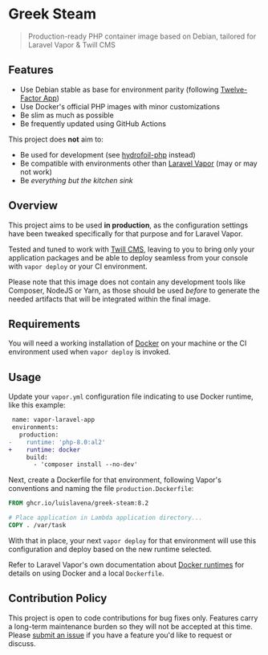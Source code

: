 # Greek Steam
> Production-ready PHP container image based on Debian, tailored for Laravel Vapor & Twill CMS

## Features

* Use Debian stable as base for environment parity (following [Twelve-Factor App][twelve-factor-app])
* Use Docker's official PHP images with minor customizations
* Be slim as much as possible
* Be frequently updated using GitHub Actions

This project does **not** aim to:

* Be used for development (see [hydrofoil-php][hydrofoil-php] instead)
* Be compatible with environments other than [Laravel Vapor][laravel-vapor] (may or may not work)
* Be _everything but the kitchen sink_

## Overview

This project aims to be used **in production**, as the configuration settings
have been tweaked specifically for that purpose and for Laravel Vapor.

Tested and tuned to work with [Twill CMS][twill-cms], leaving to you to bring
only your application packages and be able to deploy seamless from your
console with `vapor deploy` or your CI environment.

Please note that this image does not contain any development tools like
Composer, NodeJS or Yarn, as those should be used _before_ to generate the
needed artifacts that will be integrated within the final image.

## Requirements

You will need a working installation of [Docker][docker] on your machine or
the CI environment used when `vapor deploy` is invoked.

## Usage

Update your `vapor.yml` configuration file indicating to use Docker runtime,
like this example:

```diff
 name: vapor-laravel-app
 environments:
   production:
-    runtime: 'php-8.0:al2'
+    runtime: docker
     build:
       - 'composer install --no-dev'
```

Next, create a Dockerfile for that environment, following Vapor's conventions
and naming the file `production.Dockerfile`:

```dockerfile
FROM ghcr.io/luislavena/greek-steam:8.2

# Place application in Lambda application directory...
COPY . /var/task
```

With that in place, your next `vapor deploy` for that environment will use
this configuration and deploy based on the new runtime selected.

Refer to Laravel Vapor's own documentation about
[Docker runtimes][vapor-docker-runtime] for details on using Docker and a
local `Dockerfile`.

## Contribution Policy

This project is open to code contributions for bug fixes only. Features carry
a long-term maintenance burden so they will not be accepted at this time.
Please [submit an issue][new-issue] if you have a feature you'd like to
request or discuss.

[twelve-factor-app]: https://12factor.net/dev-prod-parity
[hydrofoil-php]: https://github.com/luislavena/hydrofoil-php
[laravel-vapor]: https://vapor.laravel.com
[twill-cms]: https://twill.io
[new-issue]: https://github.com/luislavena/greek-steam/issues/new
[docker]: https://docs.docker.com/get-docker/
[vapor-docker-runtime]: https://docs.vapor.build/1.0/projects/environments.html#runtime
